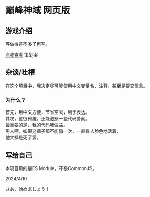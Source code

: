 # 巅峰神域 网页版
## 游戏介绍
等做得差不多了再写。

[点我查看](https://docs.qq.com/doc/DUHZGZHVQRFZ3Z2JF) 策划案

## 杂谈/吐槽
在这个项目中，我决定尽可能使用中文变量名、注释，甚至是提交信息。

### 为什么？  
首先，用中文方便，节省空间，利于表达。  
其次，这很有趣，还能激怒一些代码警察。  
最重要的是，我的代码我做主。  
男人啊，如果这辈子都不能傲一次，一直看人脸色地活着，  
他大抵是死了罢。

## 写给自己
本项目用的是ES Module，不是CommonJS。

2024/4/10

さあ、始めましょう！